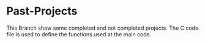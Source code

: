 # Past-Projects

This Branch show some completed and not completed projects.
The C code file is used to define the functions used at the main code.
